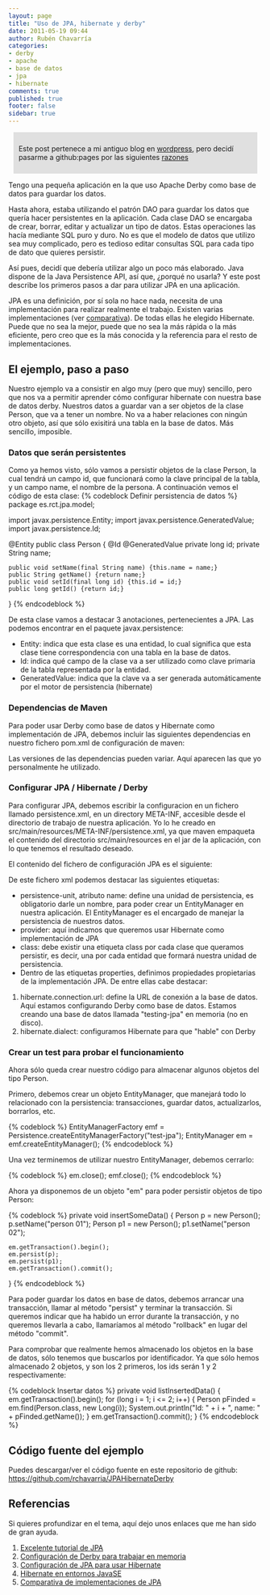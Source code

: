 ```yaml
---
layout: page
title: "Uso de JPA, hibernate y derby"
date: 2011-05-19 09:44
author: Rubén Chavarría
categories: 
- derby
- apache
- base de datos
- jpa
- hibernate
comments: true
published: true
footer: false
sidebar: true
---
```


<div style="margin:2%; padding:2%; background-color:#E0E0E0; ">
  <p>Este post pertenece a mi antiguo blog en <a href="http://rchavarria.wordpress.com">wordpress</a>, pero decidí pasarme a github:pages por las siguientes <a href="/blog/2012/12/03/por-que-cambie-mi-blog-en-wordpress-com">razones</a></p>
</div>

Tengo una pequeña aplicación en la que uso Apache Derby como base de datos para guardar los datos.

Hasta ahora, estaba utilizando el patrón DAO para guardar los datos que quería hacer persistentes en la aplicación. Cada clase DAO se encargaba de crear, borrar, editar y actualizar un tipo de datos. Estas operaciones las hacía mediante SQL puro y duro. No es que el modelo de datos que utilizo sea muy complicado, pero es tedioso editar consultas SQL para cada tipo de dato que quieres persistir.

Así pues, decidí que debería utilizar algo un poco más elaborado. Java dispone de la Java Persistence API, así que, ¿porqué no usarla? Y este post describe los primeros pasos a dar para utilizar JPA en una aplicación.

<!-- more -->

JPA es una definición, por sí sola no hace nada, necesita de una implementación para realizar realmente el trabajo. Existen varias implementaciones (ver <a title="Comparativa implementaciones JPA" href="http://terrazadearavaca.blogspot.com/2008/12/jpa-implementations-comparison.html">comparativa</a>). De todas ellas he elegido Hibernate. Puede que no sea la mejor, puede que no sea la más rápida o la más eficiente, pero creo que es la más conocida y la referencia para el resto de implementaciones.

<h2>El ejemplo, paso a paso</h2>

Nuestro ejemplo va a consistir en algo muy (pero que muy) sencillo, pero que nos va a permitir aprender cómo configurar hibernate con nuestra base de datos derby. Nuestros datos a guardar van a ser objetos de la clase Person, que va a tener un nombre. No va a haber relaciones con ningún otro objeto, así que sólo exisitirá una tabla en la base de datos. Más sencillo, imposible.

<h3>Datos que serán persistentes</h3>

Como ya hemos visto, sólo vamos a persistir objetos de la clase Person, la cual tendrá un campo id, que funcionará como la clave principal de la tabla, y un campo name, el nombre de la persona. A continuación vemos el código de esta clase:
{% codeblock Definir persistencia de datos %}
package es.rct.jpa.model;

import javax.persistence.Entity;
import javax.persistence.GeneratedValue;
import javax.persistence.Id;

@Entity
public class Person {
    @Id
    @GeneratedValue
    private long id;
    private String name;

    public void setName(final String name) {this.name = name;}
    public String getName() {return name;}
    public void setId(final long id) {this.id = id;}
    public long getId() {return id;}
}
{% endcodeblock %}

De esta clase vamos a destacar 3 anotaciones, pertenecientes a JPA. Las podemos encontrar en el paquete javax.persistence:

<ul>
	<li>Entity: indica que esta clase es una entidad, lo cual significa que esta clase tiene correspondencia con una tabla en la base de datos.</li>
	<li>Id: indica qué campo de la clase va a ser utilizado como clave primaria de la tabla representada por la entidad.</li>
	<li>GeneratedValue: indica que la clave va a ser generada automáticamente por el motor de persistencia (hibernate)</li>
</ul>

<h3>Dependencias de Maven</h3>

Para poder usar Derby como base de datos y Hibernate como implementación de JPA, debemos incluir las siguientes dependencias en nuestro fichero pom.xml de configuración de maven:

<script src="http://gist.github.com/4194334.js"></script>

Las versiones de las dependencias pueden variar. Aquí aparecen las que yo personalmente he utilizado.

<h3>Configurar JPA / Hibernate / Derby</h3>

Para configurar JPA, debemos escribir la configuracion en un fichero llamado persistence.xml, 
en un directory META-INF, accesible desde el directorio de trabajo de nuestra aplicación. 
Yo lo he creado en src/main/resources/META-INF/persistence.xml, ya que maven empaqueta el 
contenido del directorio src/main/resources en el jar de la aplicación, con lo que tenemos 
el resultado deseado.

El contenido del fichero de configuración JPA es el siguiente:

<script src="http://gist.github.com/4194389.js"></script>

De este fichero xml podemos destacar las siguientes etiquetas:

<ul>
	<li>persistence-unit, atributo name: define una unidad de persistencia, es obligatorio darle un nombre, para poder crear un EntityManager en nuestra aplicación. El EntityManager es el encargado de manejar la persistencia de nuestros datos.</li>
	<li>provider: aquí indicamos que queremos usar Hibernate como implementación de JPA</li>
	<li>class: debe existir una etiqueta class por cada clase que queramos persistir, es decir, una por cada entidad que formará nuestra unidad de persistencia.</li>
	<li>Dentro de las etiquetas properties, definimos propiedades propietarias de la implementación JPA. De entre ellas cabe destacar:</li>
</ul>
<ol>
	<li>hibernate.connection.url: define la URL de conexión a la base de datos. Aquí estamos configurando Derby como base de datos. Estamos creando una base de datos llamada "testing-jpa" en memoria (no en disco).</li>
	<li>hibernate.dialect: configuramos Hibernate para que "hable" con Derby</li>
</ol>

<h3>Crear un test para probar el funcionamiento</h3>

Ahora sólo queda crear nuestro código para almacenar algunos objetos del tipo Person.

Primero, debemos crear un objeto EntityManager, que manejará todo lo relacionado con la persistencia: transacciones, guardar datos, actualizarlos, borrarlos, etc.

{% codeblock %}
EntityManagerFactory emf = Persistence.createEntityManagerFactory(&quot;test-jpa&quot;);
EntityManager em = emf.createEntityManager();
{% endcodeblock %}

Una vez terminemos de utilizar nuestro EntityManager, debemos cerrarlo:

{% codeblock %}
em.close();
emf.close();
{% endcodeblock %}

Ahora ya disponemos de un objeto "em" para poder persistir objetos de tipo Person:

{% codeblock %}
private void insertSomeData() {
    Person p = new Person();
    p.setName(&quot;person 01&quot;);
    Person p1 = new Person();
    p1.setName(&quot;person 02&quot;);

    em.getTransaction().begin();
    em.persist(p);
    em.persist(p1);
    em.getTransaction().commit();
}
{% endcodeblock %}

Para poder guardar los datos en base de datos, debemos arrancar una transacción, llamar al método "persist" y terminar la transacción. Si queremos indicar que ha habido un error durante la transacción, y no queremos llevarla a cabo, llamaríamos al método "rollback" en lugar del método "commit".

Para comprobar que realmente hemos almacenado los objetos en la base de datos, sólo tenemos que buscarlos por identificador. Ya que sólo hemos almacenado 2 objetos, y son los 2 primeros, los ids serán 1 y 2 respectivamente:

{% codeblock Insertar datos %}
private void listInsertedData() {
    em.getTransaction().begin();
    for (long i = 1; i &lt;= 2; i++) {
        Person pFinded = em.find(Person.class, new Long(i));
        System.out.println(&quot;Id: &quot; + i + &quot;, name: &quot; + pFinded.getName());
    }
    em.getTransaction().commit();
}
{% endcodeblock %}

<h2>Código fuente del ejemplo</h2>

Puedes descargar/ver el código fuente en este repositorio de github: <a title="Repositorio github con la solucion" href="https://github.com/rchavarria/JPAHibernateDerby">https://github.com/rchavarria/JPAHibernateDerby</a>

<h2>Referencias</h2>

Si quieres profundizar en el tema, aquí dejo unos enlaces que me han sido de gran ayuda.
<ol>
<li>
<a href="http://www.davidmarco.es/blog/entrada.php?id=144">Excelente tutorial de JPA</a>
</li>
<li>
<a href="http://wiki.apache.org/db-derby/InMemoryBackEndPrimer">Configuración de Derby para trabajar en memoria</a>
</li>
<li>
<a href="http://eskatos.wordpress.com/2009/10/26/unit-test-jpa-entities-with-in-memory-derby">Configuración de JPA para usar Hibernate</a>
</li>
<li>
<a href="http://docs.jboss.org/hibernate/entitymanager/3.5/reference/en/html_single/#architecture-javase">Hibernate en entornos JavaSE</a>
</li>
<li>
<a href="http://terrazadearavaca.blogspot.com/2008/12/jpa-implementations-comparison.html">Comparativa de implementaciones de JPA</a>
</li>
</ol>